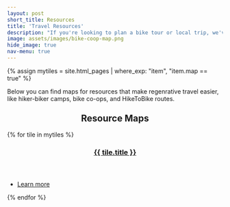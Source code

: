 ```yaml
---
layout: post
short_title: Resources
title: 'Travel Resources'
description: "If you're looking to plan a bike tour or local trip, we've complied useful resources to help make your journey regenerative. This includes community bike shops, used gear stores, food co-ops and hiker/biker camps."
image: assets/images/bike-coop-map.png
hide_image: true
nav-menu: true
---
```


{% assign mytiles = site.html_pages | where_exp: "item", "item.map == true" %}

<p>Below you can find maps for resources that make regenrative travel easier, like hiker-biker camps, bike co-ops, and HikeToBike routes.</p>

<section id="two" class="spotlights">
    <h2 style="margin-top:5%;text-align:center;">Resource Maps</h2>
    {% for tile in mytiles %}
    <section>
        <a href="{{ tile.url  | relative_url }}" class="image">
            <img src="{{ tile.image }}" alt="" data-position="center center" />
        </a>
        <div class="content">
            <div class="inner">
                <header class="major">
                    <h3>
                        <a href="{{ tile.url  | relative_url }}">{{ tile.title }}</a>
                    </h3>
                </header>
                <ul class="actions">
                    <li><a href="{{ tile.url  | relative_url }}" class="button">Learn more</a></li>
                </ul>
            </div>
        </div>
    </section>
    {% endfor %}
</section>
